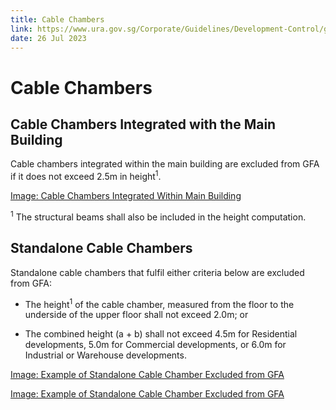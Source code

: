 ```yaml
---
title: Cable Chambers
link: https://www.ura.gov.sg/Corporate/Guidelines/Development-Control/gross-floor-area/GFA/CableChambers
date: 26 Jul 2023
---
```


# Cable Chambers



## Cable Chambers Integrated with the Main Building



Cable chambers integrated within the main building are excluded from GFA if it does not exceed 2.5m in height<sup>1</sup>.



[Image: Cable Chambers Integrated Within Main Building](https://www.ura.gov.sg/-/media/Corporate/Guidelines/Development-control/GFA/GFA-27-Cable-chamber_integrated-substation_final.jpg?h=566&w=800)



<sup>1</sup> The structural beams shall also be included in the height computation.



## Standalone Cable Chambers



Standalone cable chambers that fulfil either criteria below are excluded from GFA:



- The height<sup>1</sup> of the cable chamber, measured from the floor to the underside of the upper floor shall not exceed 2.0m; or

- The combined height (a + b) shall not exceed 4.5m for Residential developments, 5.0m for Commercial developments, or 6.0m for Industrial or Warehouse developments.



[Image: Example of Standalone Cable Chamber Excluded from GFA](https://www.ura.gov.sg/-/media/Corporate/Guidelines/Development-control/GFA/GFA-26A-Cable-chamber_standalone-substation_final.jpg?h=576&w=1000)



[Image: Example of Standalone Cable Chamber Excluded from GFA](https://www.ura.gov.sg/-/media/Corporate/Guidelines/Development-control/GFA/GFA-26B-Cable-chamber_standalone-substation_final.jpg)




